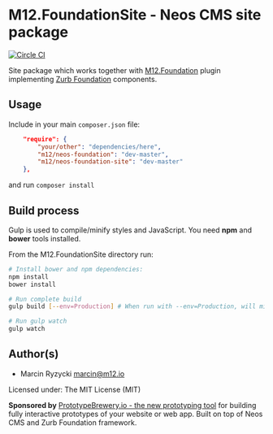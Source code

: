 # M12.FoundationSite - Neos CMS site package
[![Circle CI](https://circleci.com/gh/million12/M12.FoundationSite.svg?style=svg)](https://circleci.com/gh/million12/M12.FoundationSite)

Site package which works together with [M12.Foundation](https://github.com/million12/M12.Foundation) plugin implementing [Zurb Foundation](http://foundation.zurb.com/) components.

## Usage

Include in your main `composer.json` file:  
``` json
    "require": {
        "your/other": "dependencies/here",
        "m12/neos-foundation": "dev-master",
        "m12/neos-foundation-site": "dev-master"
    },
```  
and run `composer install`


## Build process

Gulp is used to compile/minify styles and JavaScript. You need **npm** and **bower** tools installed.

From the M12.FoundationSite directory run:

``` bash
# Install bower and npm dependencies:
npm install
bower install

# Run complete build
gulp build [--env=Production] # When run with --env=Production, will minify/compress files

# Run gulp watch
gulp watch
```


## Author(s)

* Marcin Ryzycki marcin@m12.io  

Licensed under: The MIT License (MIT)

**Sponsored by** [PrototypeBrewery.io - the new prototyping tool](http://prototypebrewery.io/) 
for building fully interactive prototypes of your website or web app. Built on top of 
Neos CMS and Zurb Foundation framework.
